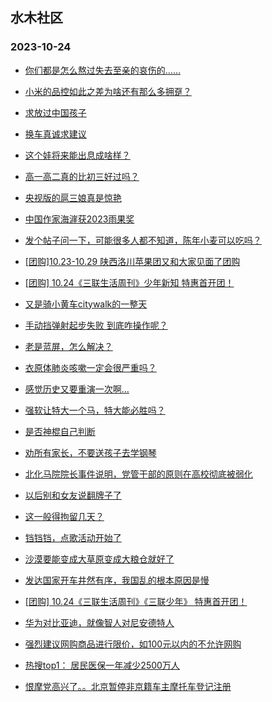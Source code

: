 ## 水木社区 
### 2023-10-24

+ [你们都是怎么熬过失去至亲的哀伤的……](https://www.mysmth.net/nForum/article/Tooooold/369148)

+ [小米的品控如此之差为啥还有那么多拥趸？](https://www.mysmth.net/nForum/article/DigiHome/1242906)

+ [求放过中国孩子](https://www.mysmth.net/nForum/article/FamilyLife/1766445559)

+ [换车真诚求建议](https://www.mysmth.net/nForum/article/GreenAuto/1390700)

+ [这个娃将来能出息成啥样？](https://www.mysmth.net/nForum/article/ChildEducation/2296184)

+ [高一高二真的比初三好过吗？](https://www.mysmth.net/nForum/article/PreUnivEdu/115513)

+ [央视版的扈三娘真是惊艳](https://www.mysmth.net/nForum/article/TV/1660069)

+ [中国作家海漄获2023雨果奖](https://www.mysmth.net/nForum/article/NetNovel/477662)

+ [发个帖子问一下，可能很多人都不知道，陈年小麦可以吃吗？](https://www.mysmth.net/nForum/article/Food/1692603)

+ [[团购]10.23-10.29 陕西洛川苹果团又和大家见面了团购](https://www.mysmth.net/nForum/article/ADAgent_TG/1311104)

+ [[团购] 10.24《三联生活周刊》少年新知 特惠首开团！](https://www.mysmth.net/nForum/article/ADAgent_TG/1311155)

+ [又是骑小黄车citywalk的一整天](https://www.mysmth.net/nForum/article/Tooooold/369518)

+ [手动挡弹射起步失败 到底咋操作呢？](https://www.mysmth.net/nForum/article/AutoWorld/1944708664)

+ [老是蓝屏，怎么解决？](https://www.mysmth.net/nForum/article/Hardware/4929296)

+ [衣原体肺炎咳嗽一定会很严重吗？](https://www.mysmth.net/nForum/article/Children/932712897)

+ [感觉历史又要重演一次啊…](https://www.mysmth.net/nForum/article/Stock/10686068)

+ [强软让特大一个马，特大能必胜吗？](https://www.mysmth.net/nForum/article/XiangQi/216056)

+ [是否神棍自己判断](https://www.mysmth.net/nForum/article/Stock/10686280)

+ [劝所有家长，不要送孩子去学钢琴](https://www.mysmth.net/nForum/article/ChildEducation/2296137)

+ [北化马院院长事件说明，党管干部的原则在高校彻底被弱化](https://www.mysmth.net/nForum/article/QingJiao/831300)

+ [以后别和女友说翻牌子了](https://www.mysmth.net/nForum/article/Joke/4135779)

+ [这一般得拘留几天？](https://www.mysmth.net/nForum/article/AutoWorld/1944709265)

+ [铛铛铛，点歌活动开始了](https://www.mysmth.net/nForum/article/OldSongs/400754)

+ [沙漠要能变成大草原变成大粮仓就好了](https://www.mysmth.net/nForum/article/Geography/552842)

+ [发达国家开车井然有序，我国乱的根本原因是慢](https://www.mysmth.net/nForum/article/AutoWorld/1944707555)

+ [[团购] 10.24《三联生活周刊》《三联少年》 特惠首开团！](https://www.mysmth.net/nForum/article/ADAgent_TG/1311155)

+ [华为对比亚迪，就像智人对尼安德特人](https://www.mysmth.net/nForum/article/GreenAuto/1391608)

+ [强烈建议网购商品进行限价，如100元以内的不允许网购](https://www.mysmth.net/nForum/article/ITExpress/2499331)

+ [热搜top1： 居民医保一年减少2500万人](https://www.mysmth.net/nForum/article/WorkLife/3423569)

+ [恨摩党高兴了。。北京暂停非京籍车主摩托车登记注册](https://www.mysmth.net/nForum/article/AutoWorld/1944709395)

